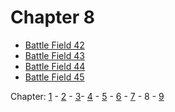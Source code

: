 # Chapter 8

- [Battle Field 42](BattleField42.md)
- [Battle Field 43](BattleField43.md)
- [Battle Field 44](BattleField44.md)
- [Battle Field 45](BattleField45.md)

Chapter: [1](Chapter1.md) - [2](Chapter2.md) - [3](Chapter3.md)- [4](Chapter4.md) - [5](Chapter5.md) - [6](Chapter6.md) - [7](Chapter7.md) - 8 - [9](Chapter9.md)
